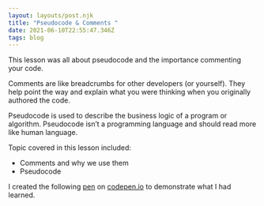 ```yaml
---
layout: layouts/post.njk
title: "Pseudocode & Comments "
date: 2021-06-10T22:55:47.346Z
tags: blog
---
```

This lesson was all about pseudocode and the importance commenting your code.

Comments are like breadcrumbs for other developers (or yourself). They help point the way and explain what you were thinking when you originally authored the code. 

Pseudocode is used to describe the business logic of a program or algorithm. Pseudocode isn’t a programming language and should read more like human language.

Topic covered in this lesson included:

* Comments and why we use them
* Pseudocode

I created the following [pen](https://codepen.io/fellowwws/pen/eYvjqGK) on [codepen.io](http://codepen.io) to demonstrate what I had learned.